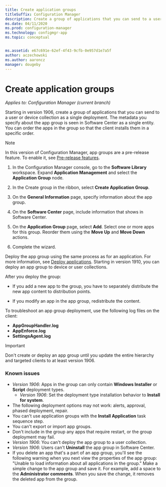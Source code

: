 ```yaml
---
title: Create application groups
titleSuffix: Configuration Manager
description: Create a group of applications that you can send to a user or device collection as a single deployment in Configuration Manager.
ms.date: 04/11/2020
ms.prod: configuration-manager
ms.technology: configmgr-app
ms.topic: conceptual


ms.assetid: e67c691e-62ef-4f43-9cfb-0e957d1e7a5f
author: aczechowski
ms.author: aaroncz
manager: dougeby
---
```


# Create application groups

*Applies to: Configuration Manager (current branch)*

<!--3555907-->

Starting in version 1906, create a group of applications that you can send to a user or device collection as a single deployment. The metadata you specify about the app group is seen in Software Center as a single entity. You can order the apps in the group so that the client installs them in a specific order.

> [!Note]  
> In this version of Configuration Manager, app groups are a pre-release feature. To enable it, see [Pre-release features](../../core/servers/manage/pre-release-features.md).  

1. In the Configuration Manager console, go to the **Software Library** workspace. Expand **Application Management** and select the **Application Group** node.  

1. In the Create group in the ribbon, select **Create Application Group**.

1. On the **General Information** page, specify information about the app group.  

1. On the **Software Center** page, include information that shows in Software Center.  

1. On the **Application Group** page, select **Add**. Select one or more apps for this group. Reorder them using the **Move Up** and **Move Down** actions.  

1. Complete the wizard.  

Deploy the app group using the same process as for an application. For more information, see [Deploy applications](deploy-applications.md). Starting in version 1910, you can deploy an app group to device or user collections.

After you deploy the group:

- If you add a new app to the group, you have to separately distribute the new app content to distribution points.

- If you modify an app in the app group, redistribute the content.

To troubleshoot an app group deployment, use the following log files on the client:

- **AppGroupHandler.log**
- **AppEnforce.log**
- **SettingsAgent.log**

> [!Important]  
> Don't create or deploy an app group until you update the entire hierarchy and targeted clients to at least version 1906.

### Known issues

- *Version 1906*: Apps in the group can only contain **Windows Installer** or **Script** deployment types.
  - *Version 1906*: Set the deployment type installation behavior to **Install for system**.
- The following deployment options may not work: alerts, approval, phased deployment, repair.
- You can't use application groups with the **Install Application** task sequence step.
- You can't export or import app groups.
- Don't include in the group any apps that require restart, or the group deployment may fail.
- *Version 1906*: You can't deploy the app group to a user collection.
- *Version 1906*: Users can't **Uninstall** the app group in Software Center.
- If you delete an app that's a part of an app group, you'll see the following warning when you next view the properties of the app group: "Unable to load information about all applications in the group." Make a simple change to the app group and save it. For example, add a space to the **Administrator comments**. When you save the change, it removes the deleted app from the group.<!-- 7099542 -->
